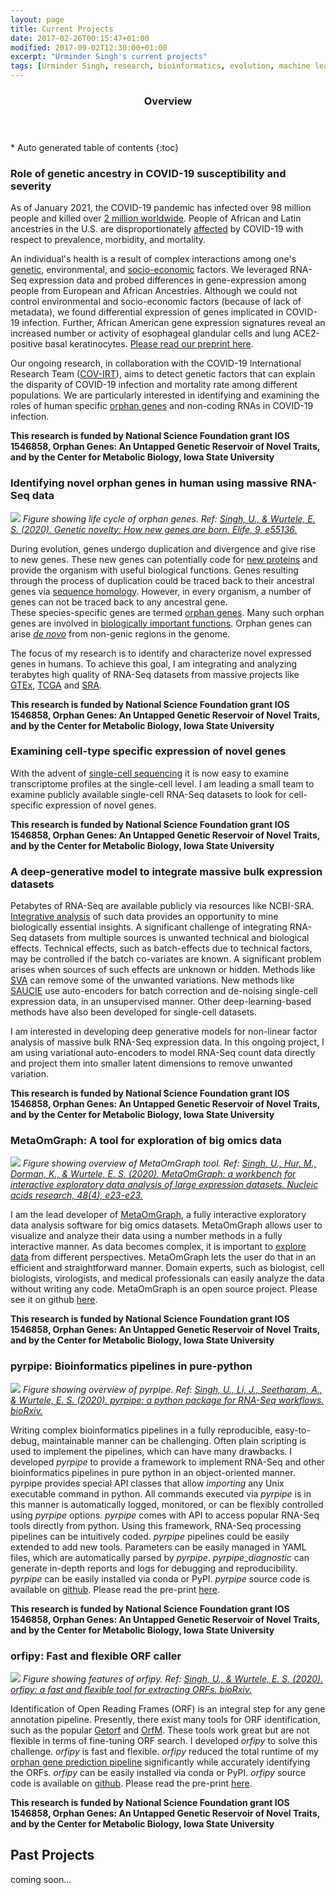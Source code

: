 ```yaml
---
layout: page
title: Current Projects
date: 2017-02-26T00:15:47+01:00
modified: 2017-09-02T12:30:00+01:00
excerpt: "Urminder Singh's current projects"
tags: [Urminder Singh, research, bioinformatics, evolution, machine learning]
---
```



<section id="table-of-contents" class="toc">
  <header>
    <h3>Overview</h3>
  </header>
<div id="drawer" markdown="1">
*  Auto generated table of contents
{:toc}
</div>
</section><!-- /#table-of-contents -->


### Role of genetic ancestry in COVID-19 susceptibility and severity

As of January 2021, the COVID-19 pandemic has infected over 98 million people and killed over [2 million worldwide](https://coronavirus.jhu.edu/map.html).
People of African and Latin ancestries in the U.S. are disproportionately [affected](https://blog.23andme.com/23andme-research/impact-disparities-of-covid-19/) by COVID-19 with respect to prevalence, morbidity, and mortality.

An individual's health is a result of complex interactions among one's [genetic](https://www.sciencemag.org/news/2020/10/found-genes-sway-course-coronavirus), environmental, and [socio-economic](https://blogs.scientificamerican.com/voices/racism-not-genetics-explains-why-black-americans-are-dying-of-covid-19/) factors.
We leveraged RNA-Seq expression data and probed differences in gene-expression among people from European and African Ancestries. Although we could not control environmental and socio-economic factors (because of lack of metadata), we found differential expression of genes implicated in COVID-19 infection.
Further, African American gene expression signatures reveal an increased number or activity of esophageal glandular cells and lung ACE2-positive basal keratinocytes.
[Please read our preprint here](https://assets.researchsquare.com/files/rs-88890/v1_stamped.pdf).

Our ongoing research, in collaboration with the COVID-19 International Research Team ([COV-IRT](https://www.cov-irt.org/)), aims to detect genetic factors that can explain the disparity of COVID-19 infection and mortality rate among different populations. 
We are particularly interested in identifying and examining the roles of human specific [orphan genes](https://elifesciences.org/articles/55136) and non-coding RNAs in COVID-19 infection.

**This research is funded by National Science Foundation grant IOS 1546858, Orphan Genes: An Untapped Genetic Reservoir of Novel Traits, and by the Center for Metabolic Biology, Iowa State University**

### Identifying novel orphan genes in human using massive RNA-Seq data

![](/images/geneslifecycle.jpg)
*Figure showing life cycle of orphan genes. Ref: [Singh, U., & Wurtele, E. S. (2020). Genetic novelty: How new genes are born. Elife, 9, e55136.](https://elifesciences.org/articles/55136)*

During evolution, genes undergo duplication and divergence and give rise to new genes.
These new genes can potentially code for [new proteins](https://en.wikipedia.org/wiki/Gene_duplication) and provide the organism with useful biological functions.
Genes resulting through the process of duplication could be traced back to their ancestral genes via [sequence homology](https://en.wikipedia.org/wiki/Sequence_homology).
However,  in every organism, a number of genes can not be traced back to any ancestral gene.  
These species-specific genes are termed [orphan genes](https://en.wikipedia.org/wiki/Orphan_gene). 
Many such orphan genes are involved in [biologically important functions](https://pubmed.ncbi.nlm.nih.gov/25151064/).
Orphan genes can arise [*de novo*](https://en.wikipedia.org/wiki/De_novo_gene_birth) from non-genic regions in the genome. 

The focus of my research is to identify and characterize novel expressed genes in humans. To achieve this goal, I am integrating and analyzing terabytes high quality of RNA-Seq datasets from massive projects like [GTEx](https://gtexportal.org/home/), [TCGA](https://portal.gdc.cancer.gov) and [SRA](https://www.ncbi.nlm.nih.gov/sra).

**This research is funded by National Science Foundation grant IOS 1546858, Orphan Genes: An Untapped Genetic Reservoir of Novel Traits, and by the Center for Metabolic Biology, Iowa State University**



### Examining cell-type specific expression of novel genes

With the advent of [single-cell sequencing](https://en.wikipedia.org/wiki/Single_cell_sequencing) it is now easy to examine transcriptome profiles at the single-cell level.
I am leading a small team to examine publicly available single-cell RNA-Seq datasets to look for cell-specific expression of novel genes.

**This research is funded by National Science Foundation grant IOS 1546858, Orphan Genes: An Untapped Genetic Reservoir of Novel Traits, and by the Center for Metabolic Biology, Iowa State University**


### A deep-generative model to integrate massive bulk expression datasets

Petabytes of RNA-Seq are available publicly via resources like NCBI-SRA.
[Integrative analysis](https://doi.org/10.1093/nar/gkz1209) of such data provides an opportunity to mine biologically essential insights.
A significant challenge of integrating RNA-Seq datasets from multiple sources is unwanted technical and biological effects.
Technical effects, such as batch-effects due to technical factors, may be controlled if the batch co-variates are known.
A significant problem arises when sources of such effects are unknown or hidden.
Methods like [SVA](https://academic.oup.com/nar/article/42/21/e161/2903156) can remove some of the unwanted variations.
New methods like [SAUCIE](https://www.krishnaswamylab.org/projects/saucie) use auto-encoders for batch correction and de-noising single-cell expression data, in an unsupervised manner.
Other deep-learning-based methods have also been developed for single-cell datasets.

I am interested in developing deep generative models for non-linear factor analysis of massive bulk RNA-Seq expression data.
In this ongoing project, I am using variational auto-encoders to model RNA-Seq count data directly and project them into smaller latent dimensions to remove unwanted variation.

**This research is funded by National Science Foundation grant IOS 1546858, Orphan Genes: An Untapped Genetic Reservoir of Novel Traits, and by the Center for Metabolic Biology, Iowa State University**



### MetaOmGraph: A tool for exploration of big omics data

![](https://raw.githubusercontent.com/urmi-21/MetaOmGraph/master/images/MOG_flowchart.png)
*Figure showing overview of MetaOmGraph tool. Ref: [Singh, U., Hur, M., Dorman, K., & Wurtele, E. S. (2020). MetaOmGraph: a workbench for interactive exploratory data analysis of large expression datasets. Nucleic acids research, 48(4), e23-e23.](https://doi.org/10.1093/nar/gkz1209)*

I am the lead developer of [MetaOmGraph](https://doi.org/10.1093/nar/gkz1209), a fully interactive exploratory data analysis software for big omics datasets.
MetaOmGraph allows user to visualize and analyze their data using a number methods in a fully interactive manner.
As data becomes complex, it is important to [explore data](https://genomebiology.biomedcentral.com/articles/10.1186/s13059-020-02133-w) from different perspectives.
MetaOmGraph lets the user do that in an efficient and straightforward manner.
Domain experts, such as biologist, cell biologists, virologists, and medical professionals can easily analyze the data without writing any code.
MetaOmGraph is an open source project. Please see it on github [here](https://github.com/urmi-21/MetaOmGraph).

**This research is funded by National Science Foundation grant IOS 1546858, Orphan Genes: An Untapped Genetic Reservoir of Novel Traits, and by the Center for Metabolic Biology, Iowa State University**


### pyrpipe: Bioinformatics pipelines in pure-python

![](/images/pyrpipe_2.png)
*Figure showing overview of pyrpipe. Ref: [Singh, U., Li, J., Seetharam, A., & Wurtele, E. S. (2020). pyrpipe: a python package for RNA-Seq workflows. bioRxiv.](https://www.biorxiv.org/content/10.1101/2020.03.04.925818v4)*

Writing complex bioinformatics pipelines in a fully reproducible, easy-to-debug, maintainable manner can be challenging.
Often plain scripting is used to implement the pipelines, which can have many drawbacks.
I developed *pyrpipe* to provide a framework to implement RNA-Seq and other bioinformatics pipelines in pure python in an object-oriented manner.
pyrpipe provides special API classes that allow *importing* any Unix executable command in python.
All commands executed via *pyrpipe* is in this manner is automatically logged, monitored, or can be flexibly controlled using *pyrpipe* options. 
*pyrpipe* comes with API to access popular RNA-Seq tools directly from python. Using this framework, RNA-Seq processing pipelines can be intuitively coded.
*pyrpipe* pipelines could be easily extended to add new tools. Parameters can be easily managed in YAML files, which are automatically parsed by *pyrpipe*.
*pyrpipe_diagnostic* can generate in-depth reports and logs for debugging and reproducibility.
*pyrpipe* can be easily installed via conda or PyPI.
*pyrpipe* source code is available on [github](https://github.com/urmi-21/pyrpipe). 
Please read the pre-print [here](https://www.biorxiv.org/content/10.1101/2020.03.04.925818v4).

**This research is funded by National Science Foundation grant IOS 1546858, Orphan Genes: An Untapped Genetic Reservoir of Novel Traits, and by the Center for Metabolic Biology, Iowa State University**

### orfipy: Fast and flexible ORF caller

![](/images/orfipyfig.png)
*Figure showing features of orfipy. Ref: [Singh, U., & Wurtele, E. S. (2020). orfipy: a fast and flexible tool for extracting ORFs. bioRxiv.](https://www.biorxiv.org/content/10.1101/2020.10.20.348052v1)*

Identification of Open Reading Frames (ORF) is an integral step for any gene annotation pipeline.
Presently, there exist many tools for ORF identification, such as the popular [Getorf](http://emboss.sourceforge.net/apps/cvs/emboss/apps/getorf.html) and [OrfM](https://github.com/wwood/OrfM).
These tools work great but are not flexible in terms of fine-tuning ORF search.
I developed *orfipy* to solve this challenge. *orfipy* is fast and flexible.
*orfipy* reduced the total runtime of my [orphan gene prediction pipeline](https://www.biorxiv.org/content/10.1101/2019.12.17.880294v2) significantly while accurately identifying the ORFs.
*orfipy* can be easily installed via conda or PyPI.
*orfipy* source code is available on [github](https://github.com/urmi-21/orfipy). Please read the pre-print [here](https://www.biorxiv.org/content/10.1101/2020.10.20.348052v1).

**This research is funded by National Science Foundation grant IOS 1546858, Orphan Genes: An Untapped Genetic Reservoir of Novel Traits, and by the Center for Metabolic Biology, Iowa State University**



## Past Projects

coming soon...











